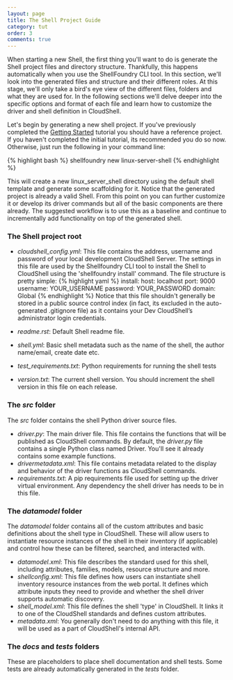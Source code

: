 ```yaml
---
layout: page
title: The Shell Project Guide
category: tut
order: 3
comments: true
---
```

When starting a new Shell, the first thing you'll want to do is generate the Shell project files and directory structure.
Thankfully, this happens automatically when you use the ShellFoundry CLI tool. In this section, we'll look into the generated
files and structure and their different roles. At this stage, we'll only take a bird's eye view of the different files, folders and what they are used for. In the following sections we'll delve deeper into the specific options and format of each file and learn how to customize the driver and shell definition in CloudShell.

Let's begin by generating a new shell project. If you've previously completed the [Getting Started]({{site.baseurl}}/shells/getting-started.html)
tutorial you should have a reference project. If you haven't completed the initial tutorial, its recommended you do so now. Otherwise, just run the following in your command line:

{% highlight bash %} shellfoundry new linux-server-shell {% endhighlight %}

This will create a new linux_server_shell directory using the default shell template and generate some scaffolding for it. Notice that the generated project is already a valid Shell. From this point on you can further customize it or develop its driver commands but all of the basic components are there already. The suggested workflow is to use this as a baseline and continue to incrementally add functionality on top of the generated shell.

### The Shell project root
* _cloudshell_config.yml_: This file contains the address, username and password of your local development CloudShell Server.
The settings in this file are used by the Shellfoundry CLI tool to install the Shell to CloudShell using the 'shellfoundry install' command. The file structure is pretty simple:
    {% highlight yaml %}
    install:
        host: localhost
        port: 9000
        username: YOUR_USERNAME
        password: YOUR_PASSWORD
        domain: Global
    {% endhighlight %}
Notice that this file shouldn't generally be stored in a public source control index (in fact, its excluded in the auto-generated .gitignore file) as it contains your Dev CloudShell’s administrator login credentials.

* _readme.rst_: Default Shell readme file.
* _shell.yml_: Basic shell metadata such as the name of the shell, the author name/email, create date etc.
* _test_requirements.txt_: Python requirements for running the shell tests
* _version.txt_: The current shell version. You should increment the shell version in this file on each release.

### The _src_ folder

The _src_ folder contains the shell Python driver source files.

* _driver.py_: The main driver file. This file contains the functions that will be published as CloudShell commands. By default, the _driver.py_ file contains a single Python class named <shellname>Driver. You'll see it already contains some example functions.  
* _drivermetadata.xml_: This file contains metadata related to the display and behavior of the driver functions as CloudShell commands.
* _requirements.txt_: A pip requirements file used for setting up the driver virtual environment. Any dependency the shell driver has needs to be in this file.

### The _datamodel_ folder
The _datamodel_ folder contains all of the custom attributes and basic definitions about the shell type in CloudShell. These will allow users to instantiate resource instances of the shell in their inventory (if applicable) and control how these can be filtered, searched, and interacted with.

* _datamodel.xml_: This file describes the standard used for this shell, including attributes, families, models, resource structure and more.
* _shellconfig.xml_: This file defines how users can instantiate shell inventory resource instances from the web portal. It defines which attribute inputs they need to provide and whether the shell driver supports automatic discovery.
* _shell_model.xml_: This file defines the shell 'type' in CloudShell. It links it to one of the CloudShell standards and defines custom attributes.
* _metadata.xml_: You generally don't need to do anything with this file, it will be used as a part of CloudShell's internal API.

### The _docs_ and _tests_ folders

These are placeholders to place shell documentation and shell tests.
Some tests are already automatically generated in the _tests_ folder.
